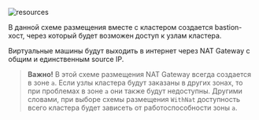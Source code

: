 ![resources](/images/gs/cloud-provider-aws/aws-withnat.png)
<!--- Исходник: https://docs.google.com/drawings/d/1UPzygO3w8wsRNHEna2uoYB-69qvW6zDYB5s1OumUOes/edit --->

В данной схеме размещения вместе с кластером создается bastion-хост, через который будет возможен доступ к узлам кластера.

Виртуальные машины будут выходить в интернет через NAT Gateway с общим и единственным source IP.

> **Важно!** В этой схеме размещения NAT Gateway всегда создается в зоне `a`. Если узлы кластера будут заказаны в других зонах, то при проблемах в зоне `a` они также будут недоступны. Другими словами, при выборе схемы размещения `WithNat` доступность всего кластера будет зависеть от работоспособности зоны `a`.
